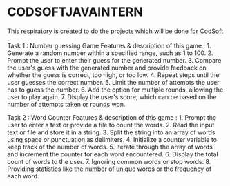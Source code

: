 # CODSOFTJAVAINTERN
This respiratory is created to do the projects which will be done for CodSoft .  
 Task 1 : Number guessing Game
   Features & description of this game :
    1. Generate a random number within a specified range, such as 1 to 100.
    2. Prompt the user to enter their guess for the generated number.
    3. Compare the user's guess with the generated number and provide feedback on whether the guess is correct, too high, or too low.
    4. Repeat steps until the user guesses the correct number.
    5. Limit the number of attempts the user has to guess the number.
    6. Add the option for multiple rounds, allowing the user to play again.
    7. Display the user's score, which can be based on the number of attempts taken or rounds won.
 
 
 
 Task 2 : Word Counter
   Features & description of this game :
     1. Prompt the user to enter a text or provide a file to count the words.
     2. Read the input text or file and store it in a string.
     3. Split the string into an array of words using space or punctuation as delimiters.
     4. Initialize a counter variable to keep track of the number of words.
     5. Iterate through the array of words and increment the counter for each word encountered.
     6. Display the total count of words to the user.
     7. Ignoring common words or stop words.
     8. Providing statistics like the number of unique words or the frequency of each word.

